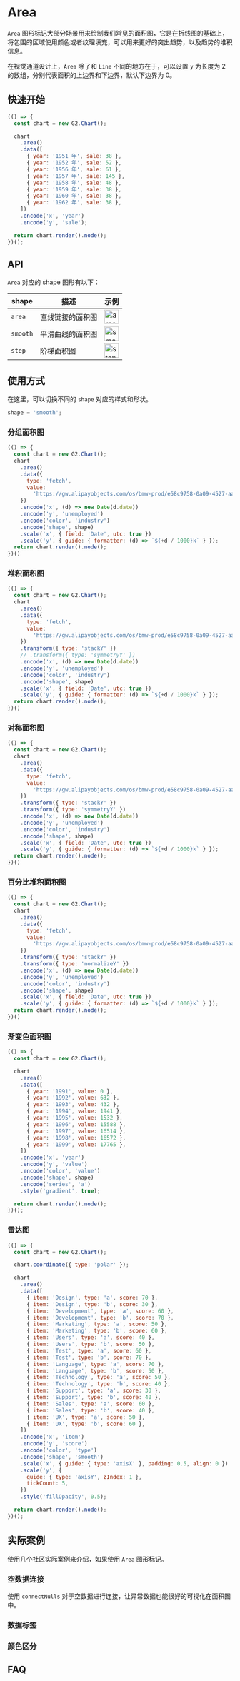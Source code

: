 # Area

`Area` 图形标记大部分场景用来绘制我们常见的面积图，它是在折线图的基础上，将包围的区域使用颜色或者纹理填充，可以用来更好的突出趋势，以及趋势的堆积信息。

在视觉通道设计上，`Area` 除了和 `Line` 不同的地方在于，可以设置 `y` 为长度为 2 的数组，分别代表面积的上边界和下边界，默认下边界为 0。

## 快速开始

```js
(() => {
  const chart = new G2.Chart();

  chart
    .area()
    .data([
      { year: '1951 年', sale: 38 },
      { year: '1952 年', sale: 52 },
      { year: '1956 年', sale: 61 },
      { year: '1957 年', sale: 145 },
      { year: '1958 年', sale: 48 },
      { year: '1959 年', sale: 38 },
      { year: '1960 年', sale: 38 },
      { year: '1962 年', sale: 38 },
    ])
    .encode('x', 'year')
    .encode('y', 'sale');

  return chart.render().node();
})();
```

## API

`Area` 对应的 shape 图形有以下：

| shape  | 描述                   | 示例                                                                                                                                        |
| ------ | ---------------------- | ------------------------------------------------------------------------------------------------------------------------------------------- |
| `area` | 直线链接的面积图 | <img alt='area shape' height='32' src='https://gw.alipayobjects.com/mdn/rms_dfc253/afts/img/A*06vFRoelE68AAAAAAAAAAAAAARQnAQ' /> |
| `smooth` | 平滑曲线的面积图 | <img alt='smooth shape' height='32' src='https://gw.alipayobjects.com/mdn/rms_dfc253/afts/img/A*YaoNSpVhlJ0AAAAAAAAAAAAAARQnAQ' /> |
| `step` | 阶梯面积图 | <img alt='step shape' height='32' src='https://gw.alipayobjects.com/mdn/rms_dfc253/afts/img/A*Z_6BTI4eycQAAAAAAAAAAAAAARQnAQ' /> |


## 使用方式

在这里，可以切换不同的 `shape` 对应的样式和形状。

```js | radio "options: { labels: ['smooth', 'area', 'step'], values: ['smooth', 'area', 'step'] }; pin: false"
shape = 'smooth';
```

### 分组面积图

```js
(() => {
  const chart = new G2.Chart();
  chart
    .area()
    .data({
      type: 'fetch',
      value:
        'https://gw.alipayobjects.com/os/bmw-prod/e58c9758-0a09-4527-aa90-fbf175b45925.json'
    })
    .encode('x', (d) => new Date(d.date))
    .encode('y', 'unemployed')
    .encode('color', 'industry')
    .encode('shape', shape)
    .scale('x', { field: 'Date', utc: true })
    .scale('y', { guide: { formatter: (d) => `${+d / 1000}k` } });
  return chart.render().node();
})()
```

### 堆积面积图

```js
(() => {
  const chart = new G2.Chart();
  chart
    .area()
    .data({
      type: 'fetch',
      value:
        'https://gw.alipayobjects.com/os/bmw-prod/e58c9758-0a09-4527-aa90-fbf175b45925.json'
    })
    .transform({ type: 'stackY' })
    // .transform({ type: 'symmetryY' })
    .encode('x', (d) => new Date(d.date))
    .encode('y', 'unemployed')
    .encode('color', 'industry')
    .encode('shape', shape)
    .scale('x', { field: 'Date', utc: true })
    .scale('y', { guide: { formatter: (d) => `${+d / 1000}k` } });
  return chart.render().node();
})()
```

### 对称面积图

```js
(() => {
  const chart = new G2.Chart();
  chart
    .area()
    .data({
      type: 'fetch',
      value:
        'https://gw.alipayobjects.com/os/bmw-prod/e58c9758-0a09-4527-aa90-fbf175b45925.json'
    })
    .transform({ type: 'stackY' })
    .transform({ type: 'symmetryY' })
    .encode('x', (d) => new Date(d.date))
    .encode('y', 'unemployed')
    .encode('color', 'industry')
    .encode('shape', shape)
    .scale('x', { field: 'Date', utc: true })
    .scale('y', { guide: { formatter: (d) => `${+d / 1000}k` } });
  return chart.render().node();
})()
```

### 百分比堆积面积图

```js
(() => {
  const chart = new G2.Chart();
  chart
    .area()
    .data({
      type: 'fetch',
      value:
        'https://gw.alipayobjects.com/os/bmw-prod/e58c9758-0a09-4527-aa90-fbf175b45925.json'
    })
    .transform({ type: 'stackY' })
    .transform({ type: 'normalizeY' })
    .encode('x', (d) => new Date(d.date))
    .encode('y', 'unemployed')
    .encode('color', 'industry')
    .encode('shape', shape)
    .scale('x', { field: 'Date', utc: true })
    .scale('y', { guide: { formatter: (d) => `${+d / 1000}k` } });
  return chart.render().node();
})()
```

### 渐变色面积图

```js
(() => {
  const chart = new G2.Chart();

  chart
    .area()
    .data([
      { year: '1991', value: 0 },
      { year: '1992', value: 632 },
      { year: '1993', value: 432 },
      { year: '1994', value: 1941 },
      { year: '1995', value: 1532 },
      { year: '1996', value: 15588 },
      { year: '1997', value: 16514 },
      { year: '1998', value: 16572 },
      { year: '1999', value: 17765 },
    ])
    .encode('x', 'year')
    .encode('y', 'value')
    .encode('color', 'value')
    .encode('shape', shape)
    .encode('series', 'a')
    .style('gradient', true);

  return chart.render().node();
})();
```

### 雷达图

```js
(() => {
  const chart = new G2.Chart();

  chart.coordinate({ type: 'polar' });

  chart
    .area()
    .data([
      { item: 'Design', type: 'a', score: 70 },
      { item: 'Design', type: 'b', score: 30 },
      { item: 'Development', type: 'a', score: 60 },
      { item: 'Development', type: 'b', score: 70 },
      { item: 'Marketing', type: 'a', score: 50 },
      { item: 'Marketing', type: 'b', score: 60 },
      { item: 'Users', type: 'a', score: 40 },
      { item: 'Users', type: 'b', score: 50 },
      { item: 'Test', type: 'a', score: 60 },
      { item: 'Test', type: 'b', score: 70 },
      { item: 'Language', type: 'a', score: 70 },
      { item: 'Language', type: 'b', score: 50 },
      { item: 'Technology', type: 'a', score: 50 },
      { item: 'Technology', type: 'b', score: 40 },
      { item: 'Support', type: 'a', score: 30 },
      { item: 'Support', type: 'b', score: 40 },
      { item: 'Sales', type: 'a', score: 60 },
      { item: 'Sales', type: 'b', score: 40 },
      { item: 'UX', type: 'a', score: 50 },
      { item: 'UX', type: 'b', score: 60 },
    ])
    .encode('x', 'item')
    .encode('y', 'score')
    .encode('color', 'type')
    .encode('shape', 'smooth')
    .scale('x', { guide: { type: 'axisX' }, padding: 0.5, align: 0 })
    .scale('y', {
      guide: { type: 'axisY', zIndex: 1 },
      tickCount: 5,
    })
    .style('fillOpacity', 0.5);

  return chart.render().node();
})();
```

## 实际案例

使用几个社区实际案例来介绍，如果使用 `Area` 图形标记。

### 空数据连接

使用 `connectNulls` 对于空数据进行连接，让异常数据也能很好的可视化在面积图中。


### 数据标签




### 颜色区分


## FAQ
